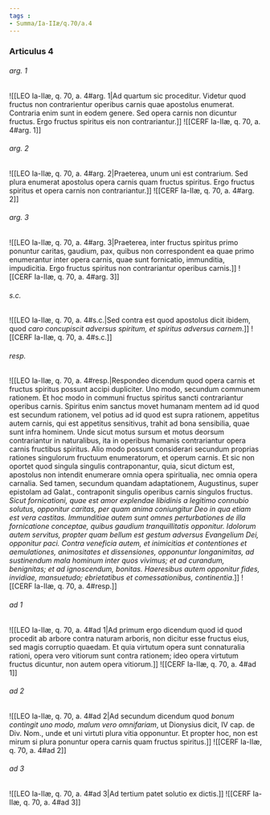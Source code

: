 ```yaml
---
tags : 
- Summa/Ia-IIæ/q.70/a.4
---
```


### Articulus 4

###### arg. 1
![[LEO Ia-IIæ, q. 70, a. 4#arg. 1|Ad quartum sic proceditur. Videtur quod fructus non contrarientur operibus carnis quae apostolus enumerat. Contraria enim sunt in eodem genere. Sed opera carnis non dicuntur fructus. Ergo fructus spiritus eis non contrariantur.]]
![[CERF Ia-IIæ, q. 70, a. 4#arg. 1]]

###### arg. 2
![[LEO Ia-IIæ, q. 70, a. 4#arg. 2|Praeterea, unum uni est contrarium. Sed plura enumerat apostolus opera carnis quam fructus spiritus. Ergo fructus spiritus et opera carnis non contrariantur.]]
![[CERF Ia-IIæ, q. 70, a. 4#arg. 2]]

###### arg. 3
![[LEO Ia-IIæ, q. 70, a. 4#arg. 3|Praeterea, inter fructus spiritus primo ponuntur caritas, gaudium, pax, quibus non correspondent ea quae primo enumerantur inter opera carnis, quae sunt fornicatio, immunditia, impudicitia. Ergo fructus spiritus non contrariantur operibus carnis.]]
![[CERF Ia-IIæ, q. 70, a. 4#arg. 3]]

###### s.c.
![[LEO Ia-IIæ, q. 70, a. 4#s.c.|Sed contra est quod apostolus dicit ibidem, quod *caro concupiscit adversus spiritum, et spiritus adversus carnem*.]]
![[CERF Ia-IIæ, q. 70, a. 4#s.c.]]

###### resp.
![[LEO Ia-IIæ, q. 70, a. 4#resp.|Respondeo dicendum quod opera carnis et fructus spiritus possunt accipi dupliciter. Uno modo, secundum communem rationem. Et hoc modo in communi fructus spiritus sancti contrariantur operibus carnis. Spiritus enim sanctus movet humanam mentem ad id quod est secundum rationem, vel potius ad id quod est supra rationem, appetitus autem carnis, qui est appetitus sensitivus, trahit ad bona sensibilia, quae sunt infra hominem. Unde sicut motus sursum et motus deorsum contrariantur in naturalibus, ita in operibus humanis contrariantur opera carnis fructibus spiritus. Alio modo possunt considerari secundum proprias rationes singulorum fructuum enumeratorum, et operum carnis. Et sic non oportet quod singula singulis contraponantur, quia, sicut dictum est, apostolus non intendit enumerare omnia opera spiritualia, nec omnia opera carnalia. Sed tamen, secundum quandam adaptationem, Augustinus, super epistolam ad Galat., contraponit singulis operibus carnis singulos fructus. *Sicut fornicationi, quae est amor explendae libidinis a legitimo connubio solutus, opponitur caritas, per quam anima coniungitur Deo in qua etiam est vera castitas. Immunditiae autem sunt omnes perturbationes de illa fornicatione conceptae, quibus gaudium tranquillitatis opponitur. Idolorum autem servitus, propter quam bellum est gestum adversus Evangelium Dei, opponitur paci. Contra veneficia autem, et inimicitias et contentiones et aemulationes, animositates et dissensiones, opponuntur longanimitas, ad sustinendum mala hominum inter quos vivimus; et ad curandum, benignitas; et ad ignoscendum, bonitas. Haeresibus autem opponitur fides, invidiae, mansuetudo; ebrietatibus et comessationibus, continentia*.]]
![[CERF Ia-IIæ, q. 70, a. 4#resp.]]

###### ad 1
![[LEO Ia-IIæ, q. 70, a. 4#ad 1|Ad primum ergo dicendum quod id quod procedit ab arbore contra naturam arboris, non dicitur esse fructus eius, sed magis corruptio quaedam. Et quia virtutum opera sunt connaturalia rationi, opera vero vitiorum sunt contra rationem; ideo opera virtutum fructus dicuntur, non autem opera vitiorum.]]
![[CERF Ia-IIæ, q. 70, a. 4#ad 1]]

###### ad 2
![[LEO Ia-IIæ, q. 70, a. 4#ad 2|Ad secundum dicendum quod *bonum contingit uno modo, malum vero omnifariam*, ut Dionysius dicit, IV cap. de Div. Nom., unde et uni virtuti plura vitia opponuntur. Et propter hoc, non est mirum si plura ponuntur opera carnis quam fructus spiritus.]]
![[CERF Ia-IIæ, q. 70, a. 4#ad 2]]

###### ad 3
![[LEO Ia-IIæ, q. 70, a. 4#ad 3|Ad tertium patet solutio ex dictis.]]
![[CERF Ia-IIæ, q. 70, a. 4#ad 3]]

